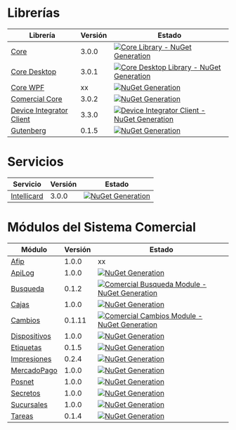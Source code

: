 # Librerías

Librería | Versión | Estado
--- | --- | ---
[Core](https://github.com/Grupo-ILHSA/core-library) | 3.0.0 | [![Core Library - NuGet Generation](https://github.com/Grupo-ILHSA/core-library/actions/workflows/deploy.yml/badge.svg)](https://github.com/Grupo-ILHSA/core-library/actions/workflows/deploy.yml)
[Core Desktop](https://github.com/Grupo-ILHSA/core-desktop-library) | 3.0.1 | [![Core Desktop Library - NuGet Generation](https://github.com/Grupo-ILHSA/core-desktop-library/actions/workflows/deploy.yml/badge.svg)](https://github.com/Grupo-ILHSA/core-desktop-library/actions/workflows/deploy.yml)
[Core WPF](https://github.com/Grupo-ILHSA/core-wpf-library) | xx | [![NuGet Generation](https://github.com/Grupo-ILHSA/core-wpf-library/actions/workflows/deploy.yml/badge.svg)](https://github.com/Grupo-ILHSA/core-wpf-library/actions/workflows/deploy.yml)
[Comercial Core](https://github.com/Grupo-ILHSA/comercial-core-library) | 3.0.2 | [![NuGet Generation](https://github.com/Grupo-ILHSA/comercial-core-library/actions/workflows/deploy.yml/badge.svg)](https://github.com/Grupo-ILHSA/comercial-core-library/actions/workflows/deploy.yml)
[Device Integrator Client](https://github.com/Grupo-ILHSA/device-integrator-client) | 3.3.0 | [![Device Integrator Client - NuGet Generation](https://github.com/Grupo-ILHSA/device-integrator-client/actions/workflows/deploy.yml/badge.svg)](https://github.com/Grupo-ILHSA/device-integrator-client/actions/workflows/deploy.yml)
[Gutenberg](https://github.com/Grupo-ILHSA/gutenberg-library) | 0.1.5 | [![NuGet Generation](https://github.com/Grupo-ILHSA/gutenberg-library/actions/workflows/deploy.yml/badge.svg)](https://github.com/Grupo-ILHSA/gutenberg-library/actions/workflows/deploy.yml)

# Servicios

Servicio | Versión | Estado
--- | --- | ---
[Intellicard](https://github.com/Grupo-ILHSA/intellicard-service) | 3.0.0 | [![NuGet Generation](https://github.com/Grupo-ILHSA/intellicard-service/actions/workflows/deploy.yml/badge.svg)](https://github.com/Grupo-ILHSA/intellicard-service/actions/workflows/deploy.yml)

# Módulos del Sistema Comercial

Módulo | Versión | Estado
--- | --- | ---
[Afip](https://github.com/Grupo-ILHSA/comercial-afip-module) | 1.0.0 | xx
[ApiLog](https://github.com/Grupo-ILHSA/comercial-apilog-module) | 1.0.0 | [![NuGet Generation](https://github.com/Grupo-ILHSA/comercial-apilog-module/actions/workflows/deploy.yml/badge.svg)](https://github.com/Grupo-ILHSA/comercial-apilog-module/actions/workflows/deploy.yml)
[Busqueda](https://github.com/Grupo-ILHSA/comercial-busqueda-module) | 0.1.2 | [![Comercial Busqueda Module - NuGet Generation](https://github.com/Grupo-ILHSA/comercial-busqueda-module/actions/workflows/deploy.yml/badge.svg)](https://github.com/Grupo-ILHSA/comercial-busqueda-module/actions/workflows/deploy.yml)
[Cajas](https://github.com/Grupo-ILHSA/comercial-cajas-module) | 1.0.0 | [![NuGet Generation](https://github.com/Grupo-ILHSA/comercial-cajas-module/actions/workflows/deploy.yml/badge.svg)](https://github.com/Grupo-ILHSA/comercial-cajas-module/actions/workflows/deploy.yml)
[Cambios](https://github.com/Grupo-ILHSA/comercial-cambios-module) | 0.1.11 | [![Comercial Cambios Module - NuGet Generation](https://github.com/Grupo-ILHSA/comercial-cambios-module/actions/workflows/deploy.yml/badge.svg)](https://github.com/Grupo-ILHSA/comercial-cambios-module/actions/workflows/deploy.yml)
[Dispositivos](https://github.com/Grupo-ILHSA/comercial-dispositivos-module) | 1.0.0 | [![NuGet Generation](https://github.com/Grupo-ILHSA/comercial-dispositivos-module/actions/workflows/deploy.yml/badge.svg)](https://github.com/Grupo-ILHSA/comercial-dispositivos-module/actions/workflows/deploy.yml)
[Etiquetas](https://github.com/Grupo-ILHSA/comercial-etiquetas-module) | 0.1.5 | [![NuGet Generation](https://github.com/Grupo-ILHSA/comercial-etiquetas-module/actions/workflows/deploy.yml/badge.svg)](https://github.com/Grupo-ILHSA/comercial-etiquetas-module/actions/workflows/deploy.yml)
[Impresiones](https://github.com/Grupo-ILHSA/comercial-impresiones-module) | 0.2.4 | [![NuGet Generation](https://github.com/Grupo-ILHSA/comercial-impresiones-module/actions/workflows/deploy.yml/badge.svg)](https://github.com/Grupo-ILHSA/comercial-impresiones-module/actions/workflows/deploy.yml)
[MercadoPago](https://github.com/Grupo-ILHSA/comercial-mercadopago-module) | 1.0.0 | [![NuGet Generation](https://github.com/Grupo-ILHSA/comercial-mercadopago-module/actions/workflows/deploy.yml/badge.svg)](https://github.com/Grupo-ILHSA/comercial-mercadopago-module/actions/workflows/deploy.yml)
[Posnet](https://github.com/Grupo-ILHSA/comercial-posnet-module) | 1.0.0 | [![NuGet Generation](https://github.com/Grupo-ILHSA/comercial-posnet-module/actions/workflows/deploy.yml/badge.svg)](https://github.com/Grupo-ILHSA/comercial-posnet-module/actions/workflows/deploy.yml)
[Secretos](https://github.com/Grupo-ILHSA/comercial-secretos-module) | 1.0.0 | [![NuGet Generation](https://github.com/Grupo-ILHSA/comercial-secretos-module/actions/workflows/deploy.yml/badge.svg)](https://github.com/Grupo-ILHSA/comercial-secretos-module/actions/workflows/deploy.yml)
[Sucursales](https://github.com/Grupo-ILHSA/comercial-sucursales-module) | 1.0.0 | [![NuGet Generation](https://github.com/Grupo-ILHSA/comercial-sucursales-module/actions/workflows/deploy.yml/badge.svg)](https://github.com/Grupo-ILHSA/comercial-sucursales-module/actions/workflows/deploy.yml)
[Tareas](https://github.com/Grupo-ILHSA/comercial-tareas-module) | 0.1.4 | [![NuGet Generation](https://github.com/Grupo-ILHSA/comercial-tareas-module/actions/workflows/deploy.yml/badge.svg)](https://github.com/Grupo-ILHSA/comercial-tareas-module/actions/workflows/deploy.yml)
